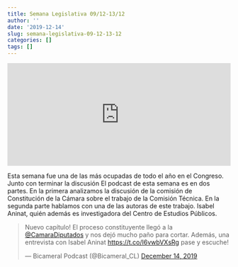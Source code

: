 ```yaml
---
title: Semana Legislativa 09/12-13/12
author: ''
date: '2019-12-14'
slug: semana-legislativa-09-12-13-12
categories: []
tags: []
---
```


<iframe src="https://open.spotify.com/embed-podcast/episode/5CG5opixhtc3sGVilmCkXs" width="100%" height="232" frameborder="0" allowtransparency="true" allow="encrypted-media"></iframe>

Esta semana fue una de las más ocupadas de todo el año en el Congreso. Junto con terminar la discusión El podcast de esta semana es en dos partes. En la primera analizamos la discusión de la comisión de Constitución de la Cámara sobre el trabajo de la Comisión Técnica. En la segunda parte hablamos con una de las autoras de este trabajo. Isabel Aninat, quién además es investigadora del Centro de Estudios Públicos.

<blockquote class="twitter-tweet"><p lang="es" dir="ltr">Nuevo capítulo! El proceso constituyente llegó a la <a href="https://twitter.com/CamaraDiputados?ref_src=twsrc%5Etfw">@CamaraDiputados</a> y nos dejó mucho paño para cortar. Además, una entrevista con Isabel Aninat <a href="https://t.co/I6vwbVXsRg">https://t.co/I6vwbVXsRg</a> pase y escuche!</p>&mdash; Bicameral Podcast (@Bicameral_CL) <a href="https://twitter.com/Bicameral_CL/status/1205869352744095744?ref_src=twsrc%5Etfw">December 14, 2019</a></blockquote> <script async src="https://platform.twitter.com/widgets.js" charset="utf-8"></script>
